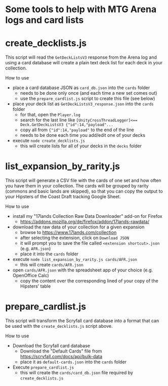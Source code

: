 # Some tools to help with MTG Arena logs and card lists

# create_decklists.js

This script will read the `GetDeckListsV3` response from the Arena log and using a card database will create a plain text deck list for each deck in your collection.

How to use
* place a card database JSON as `card_db.json` into the `cards` folder
  * needs to be done only once (and each time a new set comes out)
  * use the `prepare_cardlist.js` script to create this file (see below)
* place your deck list as `GetDeckListsV3_response.json` into the `cards` folder
  * for that, open the `Player.log`
  * search for the last line like `[UnityCrossThreadLogger]<== Deck.GetDeckListsV3 {"id":14,"payload"...`
  * copy all from `{"id":14,"payload"` to the end of the line
  * needs to be done each time you add/edit one of your decks
* execute `node create_decklists.js`
  * this will create lists for all of your decks in the `decks` folder

# list_expansion_by_rarity.js

This script will generate a CSV file with the cards of one set and how often you have them in your collection.
The cards will be grouped by rarity (commons and basic lands are skipped), so that you can copy the output to your Hipsters of the Coast Draft tracking Google Sheet.

How to use
* install my "17lands Collection Raw Data Downloader" add-on for Firefox
  * https://addons.mozilla.org/de/firefox/addon/17lands-rawdata/
* download the raw data of your collection for a given expansion
  * browse to https://www.17lands.com/collection
  * after selecting the extension, click on `Download JSON`
  * it will prompt you to save the file called `<extension shortcut>.json` (e.g. `AFR.json`)
  * place it into the `cards` folder
* execute `node list_expansion_by_rarity.js cards/AFR.json`
  * this will create `cards/AFR.json`
* open `cards/AFR.json` with the spreadsheet app of your choice (e.g. OpenOffice Calc)
  * copy the content over the corresponding lined of your copy of the Hipsters' table

# prepare_cardlist.js

This script will transform the Scryfall card database into a format that can be used with the `create_decklists.js` script above.

How to use
* Download the Scryfall card database
  * Download the "Default Cards" file from https://scryfall.com/docs/api/bulk-data
  * place it as `default-cards.json` into the `cards` folder
* Execute `prepare_cardlist.js`
  * this will create the `cards/card_db.json` file required by `create_decklists.js`
